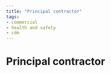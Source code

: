 ```yaml
---
title: "Principal contractor"
tags: 
- commercial
- health and safety
- cdm
---
```

# Principal contractor










